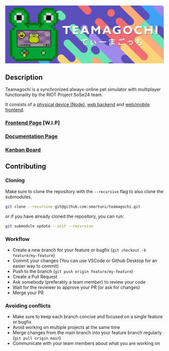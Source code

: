 ![Teamagochi - てぃーまごっち](./.github/images/banner.png)

## Description

Teamagochi is a synchronized always-online pet simulator with multiplayer functionality​ by the RIOT Project SoSe24 team. 

It consists of a [physical device (Node)](./node/), [web backend](./web_backend/) and [web/mobile frontend](./web_backend/).

### [Frontend Page](https://smartuni.github.io/teamagochi/docs) [W.I.P]

### [Documentation Page](https://smartuni.github.io/teamagochi/docs)

### [Kanban Board](https://github.com/orgs/smartuni/projects/2)

## Contributing

### Cloning

Make sure to clone the repository with the `--recursive` flag to also clone the submodules.

```bash
git clone --recursive git@github.com:smartuni/teamagochi.git
```

or if you have already cloned the repository, you can run:

```bash
git submodule update --init --recursive
```

### Workflow

- Create a new branch for your feature or bugfix (`git checkout -b feature/my-feature`)
- Commit your changes (You can use VSCode or Github Desktop for an easier way to commit)
- Push to the branch (`git push origin feature/my-feature`)
- Create a Pull Request
- Ask somebody (preferably a team member) to review your code
- Wait for the reviewer to approve your PR (or ask for changes)
- Merge your PR

### Avoiding conflicts

- Make sure to keep each branch concise and focused on a single feature or bugfix
- Avoid working on multiple projects at the same time
- Merge changes from the main branch into your feature branch regularly (`git pull origin main`)
- Communicate with your team members about what you are working on
